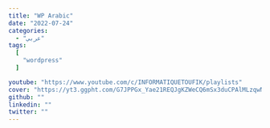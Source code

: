 ```yaml
---
title: "WP Arabic"
date: "2022-07-24"
categories:
  - "عربي"
tags:
  [
    "wordpress"
  ]

youtube: "https://www.youtube.com/c/INFORMATIQUETOUFIK/playlists"
cover: "https://yt3.ggpht.com/G7JPPGx_Yae21REQJgKZWeCQ6mSx3duCPAlMLzqwNIQheSrbZLZzQWfritypHrF0oWwFCw9AQA=s176-c-k-c0x00ffffff-no-rj"
github: ""
linkedin: ""
twitter: ""
---
```




